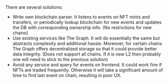 There are several solutions:

-   Write own blockchain parser. It listens to events on NFT mints and transfers, or periodically lookup
    blockchain for new events and updates the DB with corresponding ownership info. (No restrictions for new chains)
-   Use existing services like The Graph. It will do essentially the same but abstracts complexity and additional hassle. Moreover, for certain chains The Graph offers decentralized storage so that it could provide better data integrity. (Does not support all chains. If it is new L2 then probably one will need to stick to the previous solution)
-   Avoid any service and query for events on frontend. It could work fine if NFTs are traded frequently.
    Otherwise it will take a significant amount of time to find last event on chain, resulting in poor UX.
